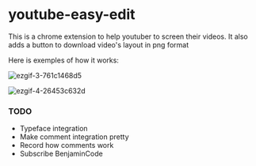 # youtube-easy-edit

This is a chrome extension to help youtuber to screen their videos.
It also adds a button to download video's layout in png format


Here is exemples of how it works:

![ezgif-3-761c1468d5](https://user-images.githubusercontent.com/18116873/174439944-e6af119e-a37c-4735-87e3-b98af3a73086.gif)


![ezgif-4-26453c632d](https://user-images.githubusercontent.com/18116873/174494752-f8ab2f7b-eb6b-4f6b-8704-a090ecf1b52b.gif)



### TODO

- Typeface integration
- Make comment integration pretty
- Record how comments work
- Subscribe BenjaminCode
